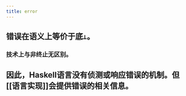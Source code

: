 ```yaml
---
title: error
---
```


## 错误在语义上等价于底`⊥`。

### 技术上与非终止无区别。
## 因此，Haskell语言没有侦测或响应错误的机制。但[[语言实现]]会提供错误的相关信息。
##
